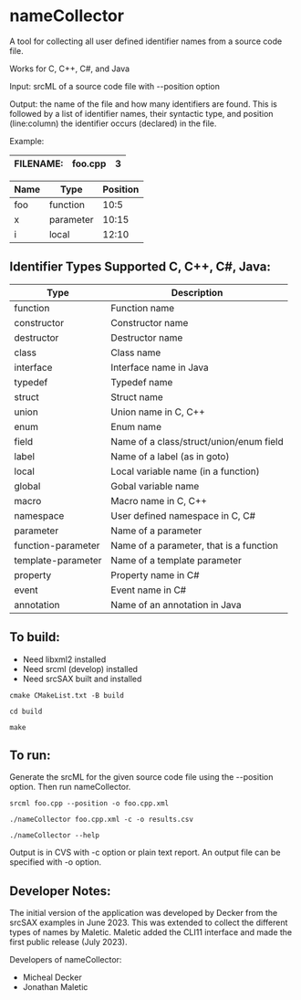 # nameCollector
A tool for collecting all user defined identifier names from a source code file.  

Works for C, C++, C#, and Java

Input: srcML of a source code file with --position option 

Output: the name of the file and how many identifiers are found. This is followed by a list of identifier names, 
their syntactic type, and position (line:column) the identifier occurs (declared) in the file.

Example:

| FILENAME:      |  foo.cpp  |  3  |
| --------------- | ---------- |---|

| Name            | Type | Position |
| --------------- | -------------- |---|
|foo| function| 10:5 |
|x| parameter| 10:15|
|i| local| 12:10|


## Identifier Types Supported C, C++, C#, Java:

| Type            | Description |
| --------------- | -------------- |
| function        | Function name |
| constructor     | Constructor name |
| destructor      |  Destructor name |
| class           | Class name |
| interface       | Interface name in Java |
| typedef         | Typedef name |
| struct          | Struct name |
| union           | Union name in C, C++|
| enum            | Enum name |
| field           | Name of a class/struct/union/enum field |
| label           | Name of a label (as in goto) |
| local           | Local variable name (in a function) |
| global          | Gobal variable name |
| macro          | Macro name in C, C++ |
| namespace          | User defined namespace in C, C# |
| parameter       | Name of a parameter |
| function-parameter  | Name of a parameter, that is a function | 
| template-parameter       | Name of a template parameter |
| property       | Property name in C# |
| event       | Event name in C# |
| annotation       | Name of an annotation in Java |


## To build:
- Need libxml2 installed
- Need srcml (develop) installed
- Need srcSAX built and installed

`cmake CMakeList.txt -B build`

`cd build`

`make`


## To run:

Generate the srcML for the given source code file using the --position option.  Then run nameCollector.

`srcml foo.cpp --position -o foo.cpp.xml`

`./nameCollector foo.cpp.xml -c -o results.csv`

`./nameCollector --help`

Output is in CVS with -c option or plain text report.  An output file can be specified with -o option.


## Developer Notes:

The initial version of the application was developed by Decker from the srcSAX examples in June 2023.   This was extended to 
collect the different types of names by Maletic.  Maletic added the CLI11 interface and made the first public release (July 2023). 

Developers of nameCollector:

- Micheal Decker
- Jonathan Maletic
